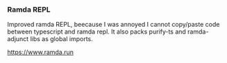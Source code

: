 ### Ramda REPL

Improved ramda REPL, beecause I was annoyed I cannot copy/paste code between typescript and ramda repl. 
It also packs purify-ts and ramda-adjunct libs as global imports.

https://www.ramda.run
